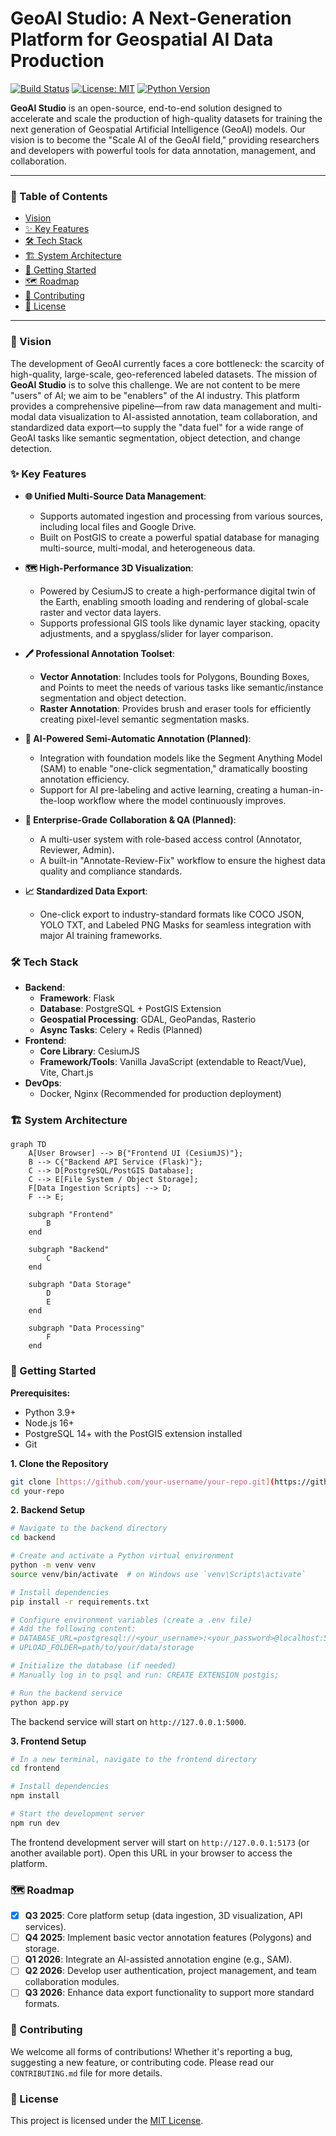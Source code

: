 # GeoAI Studio: A Next-Generation Platform for Geospatial AI Data Production

[![Build Status](https://img.shields.io/badge/build-passing-brightgreen)](https://github.com/your-username/your-repo)
[![License: MIT](https://img.shields.io/badge/License-MIT-yellow.svg)](https://opensource.org/licenses/MIT)
[![Python Version](https://img.shields.io/badge/python-3.9+-blue.svg)](https://www.python.org/)

**GeoAI Studio** is an open-source, end-to-end solution designed to accelerate and scale the production of high-quality datasets for training the next generation of Geospatial Artificial Intelligence (GeoAI) models. Our vision is to become the "Scale AI of the GeoAI field," providing researchers and developers with powerful tools for data annotation, management, and collaboration.

---

### 📖 Table of Contents

* [Vision](#-vision)
* [✨ Key Features](#-key-features)
* [🛠️ Tech Stack](#️-tech-stack)
* [🏗️ System Architecture](#️-system-architecture)
* [🚀 Getting Started](#-getting-started)
* [🗺️ Roadmap](#️-roadmap)
* [🤝 Contributing](#-contributing)
* [📄 License](#-license)

---

### 🎯 Vision

The development of GeoAI currently faces a core bottleneck: the scarcity of high-quality, large-scale, geo-referenced labeled datasets. The mission of **GeoAI Studio** is to solve this challenge. We are not content to be mere "users" of AI; we aim to be "enablers" of the AI industry. This platform provides a comprehensive pipeline—from raw data management and multi-modal data visualization to AI-assisted annotation, team collaboration, and standardized data export—to supply the "data fuel" for a wide range of GeoAI tasks like semantic segmentation, object detection, and change detection.

### ✨ Key Features

* **🌐 Unified Multi-Source Data Management**:
    * Supports automated ingestion and processing from various sources, including local files and Google Drive.
    * Built on PostGIS to create a powerful spatial database for managing multi-source, multi-modal, and heterogeneous data.

* **🗺️ High-Performance 3D Visualization**:
    * Powered by CesiumJS to create a high-performance digital twin of the Earth, enabling smooth loading and rendering of global-scale raster and vector data layers.
    * Supports professional GIS tools like dynamic layer stacking, opacity adjustments, and a spyglass/slider for layer comparison.

* **🖊️ Professional Annotation Toolset**:
    * **Vector Annotation**: Includes tools for Polygons, Bounding Boxes, and Points to meet the needs of various tasks like semantic/instance segmentation and object detection.
    * **Raster Annotation**: Provides brush and eraser tools for efficiently creating pixel-level semantic segmentation masks.

* **🤖 AI-Powered Semi-Automatic Annotation (Planned)**:
    * Integration with foundation models like the Segment Anything Model (SAM) to enable "one-click segmentation," dramatically boosting annotation efficiency.
    * Support for AI pre-labeling and active learning, creating a human-in-the-loop workflow where the model continuously improves.

* **👥 Enterprise-Grade Collaboration & QA (Planned)**:
    * A multi-user system with role-based access control (Annotator, Reviewer, Admin).
    * A built-in "Annotate-Review-Fix" workflow to ensure the highest data quality and compliance standards.

* **📈 Standardized Data Export**:
    * One-click export to industry-standard formats like COCO JSON, YOLO TXT, and Labeled PNG Masks for seamless integration with major AI training frameworks.

### 🛠️ Tech Stack

* **Backend**:
    * **Framework**: Flask
    * **Database**: PostgreSQL + PostGIS Extension
    * **Geospatial Processing**: GDAL, GeoPandas, Rasterio
    * **Async Tasks**: Celery + Redis (Planned)
* **Frontend**:
    * **Core Library**: CesiumJS
    * **Framework/Tools**: Vanilla JavaScript (extendable to React/Vue), Vite, Chart.js
* **DevOps**:
    * Docker, Nginx (Recommended for production deployment)

### 🏗️ System Architecture

```mermaid
graph TD
    A[User Browser] --> B{"Frontend UI (CesiumJS)"};
    B --> C{"Backend API Service (Flask)"};
    C --> D[PostgreSQL/PostGIS Database];
    C --> E[File System / Object Storage];
    F[Data Ingestion Scripts] --> D;
    F --> E;

    subgraph "Frontend"
        B
    end

    subgraph "Backend"
        C
    end

    subgraph "Data Storage"
        D
        E
    end

    subgraph "Data Processing"
        F
    end
```

### 🚀 Getting Started

**Prerequisites:**
* Python 3.9+
* Node.js 16+
* PostgreSQL 14+ with the PostGIS extension installed
* Git

**1. Clone the Repository**
```bash
git clone [https://github.com/your-username/your-repo.git](https://github.com/your-username/your-repo.git)
cd your-repo
```

**2. Backend Setup**
```bash
# Navigate to the backend directory
cd backend

# Create and activate a Python virtual environment
python -m venv venv
source venv/bin/activate  # on Windows use `venv\Scripts\activate`

# Install dependencies
pip install -r requirements.txt

# Configure environment variables (create a .env file)
# Add the following content:
# DATABASE_URL=postgresql://<your_username>:<your_password>@localhost:5432/<your_database>
# UPLOAD_FOLDER=path/to/your/data/storage

# Initialize the database (if needed)
# Manually log in to psql and run: CREATE EXTENSION postgis;

# Run the backend service
python app.py
```
The backend service will start on `http://127.0.0.1:5000`.

**3. Frontend Setup**
```bash
# In a new terminal, navigate to the frontend directory
cd frontend

# Install dependencies
npm install

# Start the development server
npm run dev
```
The frontend development server will start on `http://127.0.0.1:5173` (or another available port). Open this URL in your browser to access the platform.

### 🗺️ Roadmap

-   [x] **Q3 2025**: Core platform setup (data ingestion, 3D visualization, API services).
-   [ ] **Q4 2025**: Implement basic vector annotation features (Polygons) and storage.
-   [ ] **Q1 2026**: Integrate an AI-assisted annotation engine (e.g., SAM).
-   [ ] **Q2 2026**: Develop user authentication, project management, and team collaboration modules.
-   [ ] **Q3 2026**: Enhance data export functionality to support more standard formats.

### 🤝 Contributing

We welcome all forms of contributions! Whether it's reporting a bug, suggesting a new feature, or contributing code. Please read our `CONTRIBUTING.md` file for more details.

### 📄 License

This project is licensed under the [MIT License](LICENSE).